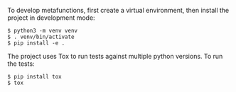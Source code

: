 To develop metafunctions, first create a virtual environment, then install the project in development mode:

    $ python3 -m venv venv
    $ . venv/bin/activate
    $ pip install -e .

The project uses Tox to run tests against multiple python versions. To run the tests:

    $ pip install tox
    $ tox
